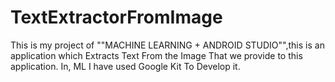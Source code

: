 # TextExtractorFromImage
This is my project of ""MACHINE LEARNING + ANDROID STUDIO"",this is an application which Extracts Text From the Image That we provide to this application. In, ML I have used Google Kit To Develop it.
